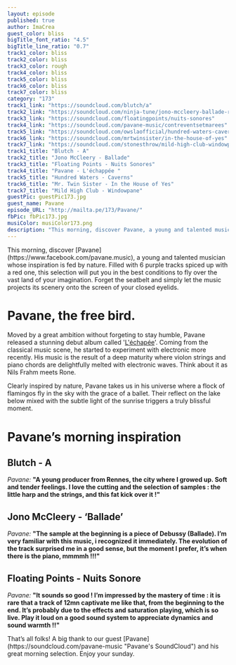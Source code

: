 ```yaml
---
layout: episode
published: true
author: ImaCrea
guest_color: bliss
bigTitle_font_ratio: "4.5"
bigTitle_line_ratio: "0.7"
track1_color: bliss
track2_color: bliss
track3_color: rough
track4_color: bliss
track5_color: bliss
track6_color: bliss
track7_color: bliss
category: "173"
track1_link: "https://soundcloud.com/blutch/a"
track2_link: "https://soundcloud.com/ninja-tune/jono-mccleery-ballade-radio-1"
track3_link: "https://soundcloud.com/floatingpoints/nuits-sonores"
track4_link: "https://soundcloud.com/pavane-music/contreventsetmarees"
track5_link: "https://soundcloud.com/owslaofficial/hundred-waters-caverns-hype"
track6_link: "https://soundcloud.com/mrtwinsister/in-the-house-of-yes"
track7_link: "https://soundcloud.com/stonesthrow/mild-high-club-windowpane"
track1_title: "Blutch - A"
track2_title: "Jono McCleery - Ballade"
track3_title: "Floating Points - Nuits Sonores"
track4_title: "Pavane - L'échappée "
track5_title: "Hundred Waters - Caverns"
track6_title: "Mr. Twin Sister - In the House of Yes"
track7_title: "Mild High Club - Windowpane"
guestPic: guestPic173.jpg
guest_name: Pavane
episode_URL: "http://mailta.pe/173/Pavane/"
fbPic: fbPic173.jpg
musiColor: musiColor173.png
description: "This morning, discover Pavane, a young and talented musician whose inspiration is fed by nature. Filled with 6 blissful tracks and ending with a wild one, this selection will put you in the best conditions to fly over the vast land of your imagination. Forget the seatbelt and simply let the music projects its scenery onto the screen of your closed eyelids."
---
```


<p id="introduction">This morning, discover [Pavane](https://www.facebook.com/pavane.music), a young and talented musician whose inspiration is fed by nature. Filled with 6 purple tracks spiced up with a red one, this selection will put you in the best conditions to fly over the vast land of your imagination. Forget the seatbelt and simply let the music projects its scenery onto the screen of your closed eyelids.</p>

# Pavane, the free bird.

Moved by a great ambition without forgeting to stay humble, Pavane released a stunning debut album called '[L'échapée](https://eumolpe.bandcamp.com/album/l-chapp-e)'. Coming from the classical music scene, he started to experiment with electronic more recently. His music is the result of a deep maturity where violon strings and piano chords are delightfully melted with electronic waves. Think about it as Nils Frahm meets Rone. 

Clearly inspired by nature, Pavane takes us in his universe where a flock of flamingos fly in the sky with the grace of a ballet. Their reflect on the lake below mixed with the subtle light of the sunrise triggers a truly blissful moment.

# Pavane’s morning inspiration
 
## Blutch - A
_Pavane:_ **"**A young producer from Rennes, the city where I growed up. Soft and tender feelings. I love the cutting and the selection of samples : the little harp and the strings, and this fat kick over it !**"**
 
## Jono McCleery - ‘Ballade’
_Pavane:_ **"**The sample at the beginning is a piece of Debussy (Ballade). I’m very familiar with this music, i recognized it immediately. The evolution of the track surprised me in a good sense, but the moment I prefer, it’s when there is the piano, mmmmh !!!**"**
 
## Floating Points - Nuits Sonore
_Pavane:_ **"**It sounds so good ! I’m impressed by the mastery of time : it is rare that a track of 12mn captivate me like that, from the beginning to the end. It’s probably due to the effects and saturation playing, which is so live. Play it loud on a good sound system to appreciate dynamics and sound warmth !!**"** 
 
<p id="outroduction">
That’s all folks! A big thank to our guest [Pavane](https://soundcloud.com/pavane-music "Pavane's SoundCloud") and his great morning selection. Enjoy your sunday.
</p>